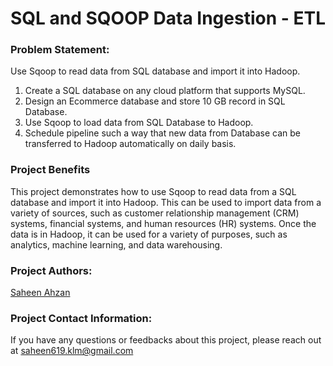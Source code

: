 # SQL and SQOOP Data Ingestion - ETL

### Problem Statement:
Use Sqoop to read data from SQL database and import it into Hadoop.

1. Create a SQL database on any cloud platform that supports MySQL.
2. Design an Ecommerce database and store 10 GB record in SQL Database.
3. Use Sqoop to load data from SQL Database to Hadoop.
4. Schedule pipeline such a way that new data from Database can be transferred to Hadoop automatically on daily basis.

### Project Benefits
This project demonstrates how to use Sqoop to read data from a SQL database and import it into Hadoop. This can be used to import data from a variety of sources, such as customer relationship management (CRM) systems, financial systems, and human resources (HR) systems. Once the data is in Hadoop, it can be used for a variety of purposes, such as analytics, machine learning, and data warehousing.


### Project Authors:

[Saheen Ahzan](https://github.com/saheen619)

### Project Contact Information:

If you have any questions or feedbacks about this project, please reach out at saheen619.klm@gmail.com
